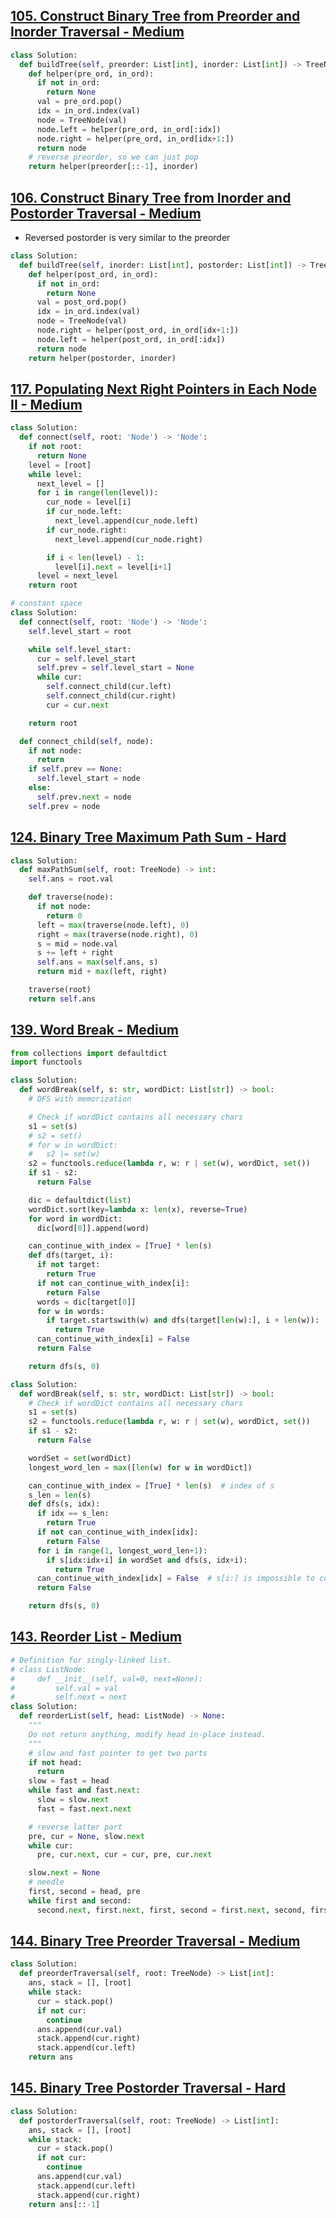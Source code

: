 ## [105. Construct Binary Tree from Preorder and Inorder Traversal - Medium](https://leetcode.com/problems/construct-binary-tree-from-preorder-and-inorder-traversal/)

```python
class Solution:
  def buildTree(self, preorder: List[int], inorder: List[int]) -> TreeNode:
    def helper(pre_ord, in_ord):
      if not in_ord:
        return None
      val = pre_ord.pop()
      idx = in_ord.index(val)
      node = TreeNode(val)
      node.left = helper(pre_ord, in_ord[:idx])
      node.right = helper(pre_ord, in_ord[idx+1:])
      return node
    # reverse preorder, so we can just pop
    return helper(preorder[::-1], inorder)
```

## [106. Construct Binary Tree from Inorder and Postorder Traversal - Medium](https://leetcode.com/problems/construct-binary-tree-from-inorder-and-postorder-traversal/)

- Reversed postorder is very similar to the preorder

```python
class Solution:
  def buildTree(self, inorder: List[int], postorder: List[int]) -> TreeNode:
    def helper(post_ord, in_ord):
      if not in_ord:
        return None
      val = post_ord.pop()
      idx = in_ord.index(val)
      node = TreeNode(val)
      node.right = helper(post_ord, in_ord[idx+1:])
      node.left = helper(post_ord, in_ord[:idx])
      return node
    return helper(postorder, inorder)
```

## [117. Populating Next Right Pointers in Each Node II - Medium](https://leetcode.com/problems/populating-next-right-pointers-in-each-node-ii/)

```python
class Solution:
  def connect(self, root: 'Node') -> 'Node':
    if not root:
      return None
    level = [root]
    while level:
      next_level = []
      for i in range(len(level)):
        cur_node = level[i]
        if cur_node.left:
          next_level.append(cur_node.left)
        if cur_node.right:
          next_level.append(cur_node.right)

        if i < len(level) - 1:
          level[i].next = level[i+1]
      level = next_level
    return root
```

```python
# constant space
class Solution:
  def connect(self, root: 'Node') -> 'Node':
    self.level_start = root

    while self.level_start:
      cur = self.level_start
      self.prev = self.level_start = None
      while cur:
        self.connect_child(cur.left)
        self.connect_child(cur.right)
        cur = cur.next

    return root

  def connect_child(self, node):
    if not node:
      return
    if self.prev == None:
      self.level_start = node
    else:
      self.prev.next = node
    self.prev = node
```

## [124. Binary Tree Maximum Path Sum - Hard](https://leetcode.com/problems/binary-tree-maximum-path-sum/)

```python
class Solution:
  def maxPathSum(self, root: TreeNode) -> int:
    self.ans = root.val

    def traverse(node):
      if not node:
        return 0
      left = max(traverse(node.left), 0)
      right = max(traverse(node.right), 0)
      s = mid = node.val
      s += left + right
      self.ans = max(self.ans, s)
      return mid + max(left, right)

    traverse(root)
    return self.ans
```

## [139. Word Break - Medium](https://leetcode.com/problems/word-break/)

```python
from collections import defaultdict
import functools

class Solution:
  def wordBreak(self, s: str, wordDict: List[str]) -> bool:
    # DFS with memorization

    # Check if wordDict contains all necessary chars
    s1 = set(s)
    # s2 = set()
    # for w in wordDict:
    #   s2 |= set(w)
    s2 = functools.reduce(lambda r, w: r | set(w), wordDict, set())
    if s1 - s2:
      return False

    dic = defaultdict(list)
    wordDict.sort(key=lambda x: len(x), reverse=True)
    for word in wordDict:
      dic[word[0]].append(word)

    can_continue_with_index = [True] * len(s)
    def dfs(target, i):
      if not target:
        return True
      if not can_continue_with_index[i]:
        return False
      words = dic[target[0]]
      for w in words:
        if target.startswith(w) and dfs(target[len(w):], i + len(w)):
          return True
      can_continue_with_index[i] = False
      return False

    return dfs(s, 0)
```


```python
class Solution:
  def wordBreak(self, s: str, wordDict: List[str]) -> bool:
    # Check if wordDict contains all necessary chars
    s1 = set(s)
    s2 = functools.reduce(lambda r, w: r | set(w), wordDict, set())
    if s1 - s2:
      return False

    wordSet = set(wordDict)
    longest_word_len = max([len(w) for w in wordDict])

    can_continue_with_index = [True] * len(s)  # index of s
    s_len = len(s)
    def dfs(s, idx):
      if idx == s_len:
        return True
      if not can_continue_with_index[idx]:
        return False
      for i in range(1, longest_word_len+1):
        if s[idx:idx+i] in wordSet and dfs(s, idx+i):
          return True
      can_continue_with_index[idx] = False  # s[i:] is impossible to construct
      return False

    return dfs(s, 0)
```

## [143. Reorder List - Medium](https://leetcode.com/problems/reorder-list/)

```python
# Definition for singly-linked list.
# class ListNode:
#     def __init__(self, val=0, next=None):
#         self.val = val
#         self.next = next
class Solution:
  def reorderList(self, head: ListNode) -> None:
    """
    Do not return anything, modify head in-place instead.
    """
    # slow and fast pointer to get two parts
    if not head:
      return
    slow = fast = head
    while fast and fast.next:
      slow = slow.next
      fast = fast.next.next

    # reverse latter part
    pre, cur = None, slow.next
    while cur:
      pre, cur.next, cur = cur, pre, cur.next

    slow.next = None
    # needle
    first, second = head, pre
    while first and second:
      second.next, first.next, first, second = first.next, second, first.next, second.next
```

## [144. Binary Tree Preorder Traversal - Medium](https://leetcode.com/problems/binary-tree-preorder-traversal/)

```python
class Solution:
  def preorderTraversal(self, root: TreeNode) -> List[int]:
    ans, stack = [], [root]
    while stack:
      cur = stack.pop()
      if not cur:
        continue
      ans.append(cur.val)
      stack.append(cur.right)
      stack.append(cur.left)
    return ans
```

## [145. Binary Tree Postorder Traversal - Hard](https://leetcode.com/problems/binary-tree-postorder-traversal/)

```python
class Solution:
  def postorderTraversal(self, root: TreeNode) -> List[int]:
    ans, stack = [], [root]
    while stack:
      cur = stack.pop()
      if not cur:
        continue
      ans.append(cur.val)
      stack.append(cur.left)
      stack.append(cur.right)
    return ans[::-1]
```